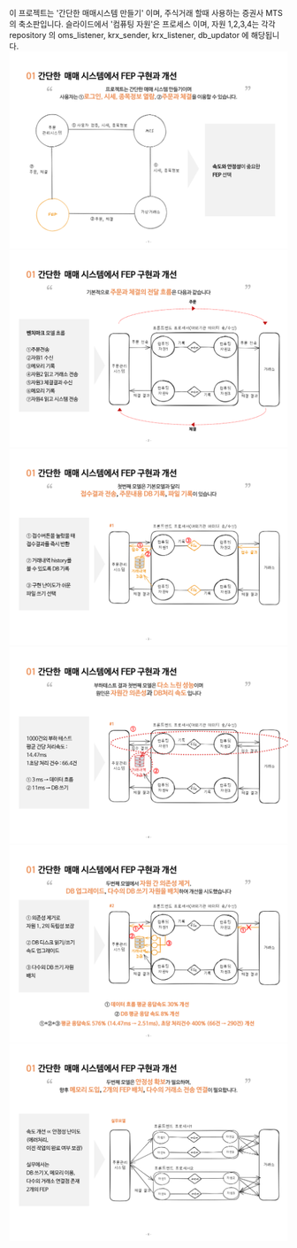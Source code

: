 이 프로젝트는 '간단한 매매시스템 만들기' 이며, 주식거래 할때 사용하는 증권사 MTS의 축소판입니다. 
슬라이드에서 '컴퓨팅 자원'은 프로세스 이며, 자원 1,2,3,4는 각각 repository 의 oms_listener, krx_sender, krx_listener, db_updator 에 해당됩니다. 
![](./include/img/slide1.png)
![](./include/img/slide2.png)
![](./include/img/slide3.png)
![](./include/img/slide4.png)
![](./include/img/slide5.png)
![](./include/img/slide6.png)

